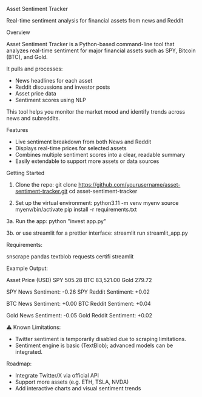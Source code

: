 Asset Sentiment Tracker

Real-time sentiment analysis for financial assets from news and Reddit

Overview

Asset Sentiment Tracker is a Python-based command-line tool that analyzes real-time sentiment for major financial assets such as SPY, Bitcoin (BTC), and Gold.

It pulls and processes:

- News headlines for each asset
- Reddit discussions and investor posts
- Asset price data
- Sentiment scores using NLP

This tool helps you monitor the market mood and identify trends across news and subreddits.

Features

- Live sentiment breakdown from both News and Reddit
- Displays real-time prices for selected assets
- Combines multiple sentiment scores into a clear, readable summary
- Easily extendable to support more assets or data sources

Getting Started

1. Clone the repo:
git clone https://github.com/yourusername/asset-sentiment-tracker.git
cd asset-sentiment-tracker

2. Set up the virtual environment:
python3.11 -m venv myenv
source myenv/bin/activate
pip install -r requirements.txt

3a. Run the app:
python "invest app.py"

3b. or use streamlit for a prettier interface:
streamlit run streamlit_app.py   



Requirements:

snscrape
pandas
textblob
requests
certifi
streamlit

Example Output:

Asset   Price (USD)
SPY     505.28
BTC     83,521.00
Gold    279.72

SPY News Sentiment: -0.26
SPY Reddit Sentiment: +0.02

BTC News Sentiment: +0.00
BTC Reddit Sentiment: +0.04

Gold News Sentiment: -0.05
Gold Reddit Sentiment: +0.02


⚠ Known Limitations:

- Twitter sentiment is temporarily disabled due to scraping limitations.
- Sentiment engine is basic (TextBlob); advanced models can be integrated.

Roadmap:

- Integrate Twitter/X via official API
- Support more assets (e.g. ETH, TSLA, NVDA)
- Add interactive charts and visual sentiment trends
